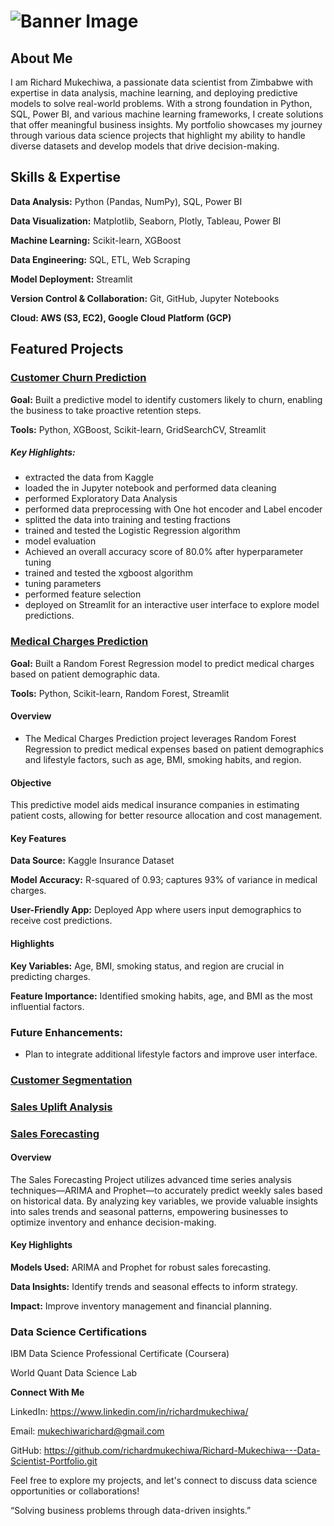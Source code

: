 # ![Banner Image](https://github.com/richardmukechiwa/Richard-Mukechiwa---Data-Scientist-Portfolio/blob/main/RichardMukechiwa-DataScientistBuildingSolutionsthroughData-ezgif.com-video-to-gif-converter.gif)


## **About Me**

I am Richard Mukechiwa, a passionate data scientist from Zimbabwe with expertise in data analysis, machine learning, and deploying predictive models to solve real-world problems. With a strong foundation in Python, SQL, Power BI, and various machine learning frameworks, I create solutions that offer meaningful business insights. My portfolio showcases my journey through various data science projects that highlight my ability to handle diverse datasets and develop models that drive decision-making.

## **Skills & Expertise**

**Data Analysis:** Python (Pandas, NumPy), SQL, Power BI

**Data Visualization:** Matplotlib, Seaborn, Plotly, Tableau, Power BI

**Machine Learning:** Scikit-learn, XGBoost

**Data Engineering:** SQL, ETL, Web Scraping

**Model Deployment:** Streamlit

**Version Control & Collaboration:** Git, GitHub, Jupyter Notebooks

**Cloud: AWS (S3, EC2), Google Cloud Platform (GCP)**

## **Featured Projects**

### [Customer Churn Prediction](https://github.com/richardmukechiwa/Churn-Prediction-Classification-Model.git)
   
**Goal:** Built a predictive model to identify customers likely to churn, enabling the business to take proactive retention steps.

**Tools:** Python, XGBoost, Scikit-learn, GridSearchCV, Streamlit

##### **Key Highlights:**
- extracted the data from Kaggle
- loaded the in Jupyter notebook  and performed data cleaning
- performed Exploratory Data Analysis
- performed data preprocessing with One hot encoder and Label encoder
- splitted the data into training and testing fractions
- trained  and tested the Logistic Regression algorithm
- model evaluation
- Achieved an overall accuracy score of 80.0% after hyperparameter tuning
- trained and tested the xgboost algorithm
- tuning parameters
- performed feature selection
- deployed on Streamlit for an interactive user interface to explore model predictions.


### [Medical Charges Prediction](https://github.com/richardmukechiwa/Medical_Charges-Prediction-Random-Forest-Regression.git)

**Goal:**  Built a Random Forest Regression model to predict medical charges based on patient demographic data.

**Tools:**  Python, Scikit-learn, Random Forest, Streamlit

#### Overview

- The Medical Charges Prediction project leverages Random Forest Regression to predict medical expenses based on patient demographics and lifestyle factors, such as age, BMI, smoking habits, and region.

#### Objective

This predictive model aids medical insurance companies in estimating patient costs, allowing for better resource allocation and cost management.

#### Key Features

**Data Source:** Kaggle Insurance Dataset

**Model Accuracy:** R-squared of 0.93; captures 93% of variance in medical charges.

**User-Friendly App:** Deployed App where users input demographics to receive cost predictions.

#### Highlights

**Key Variables:** Age, BMI, smoking status, and region are crucial in predicting charges.

**Feature Importance:** Identified smoking habits, age, and BMI as the most influential factors.

### Future Enhancements:  

- Plan to integrate additional lifestyle factors and improve user interface.

### [Customer Segmentation](https://github.com/richardmukechiwa/Customer-Segmentation.git)

### [Sales Uplift Analysis](https://github.com/richardmukechiwa/Sales-Uplift-Analysis-for-Online-Retail-Causal-Impact-Analysis.git)

### [Sales Forecasting](https://github.com/richardmukechiwa/Sales-Forecasting-Time-Series)

#### Overview

The Sales Forecasting Project utilizes advanced time series analysis techniques—ARIMA and Prophet—to accurately predict weekly sales based on historical data. By analyzing key variables, we provide valuable insights into sales trends and seasonal patterns, empowering businesses to optimize inventory and enhance decision-making.

#### Key Highlights

**Models Used:** ARIMA and Prophet for robust sales forecasting.

**Data Insights:** Identify trends and seasonal effects to inform strategy.

**Impact:** Improve inventory management and financial planning.


### Data Science Certifications

IBM Data Science Professional Certificate (Coursera)

World Quant Data Science Lab



**Connect With Me**

LinkedIn: https://www.linkedin.com/in/richardmukechiwa/

Email: mukechiwarichard@gmail.com

GitHub: https://github.com/richardmukechiwa/Richard-Mukechiwa---Data-Scientist-Portfolio.git

Feel free to explore my projects, and let's connect to discuss data science opportunities or collaborations!

“Solving business problems through data-driven insights.”







